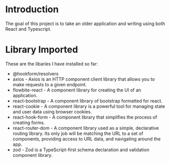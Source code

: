 # Introduction
The goal of this project is to take an older application and writing using both React and Typescript.
# Library Imported

These are the libaries I have installed so far:

* @hookform/resolvers
* axios - Axios is an HTTP component client library that allows you to make requests to a given endpoint.
* flowbite-react - A component library for creating the UI of an application.
* react-bootstrap - A component library of bootstrap formatted for react.
* react-cookie - A component library is a powerful tool for managing state and user data using browser cookies.
* react-hook-form - A component library that simplifies the process of creating forms.
* react-router-dom - A component library used as a simple, declarative routing library. Its only job will be matching the URL to a set of components, providing access to URL data, and navigating around the app.
* zod - Zod is a TypeScript-first schema declaration and validation component library.

